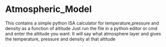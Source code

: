 # Atmospheric_Model
This contains a simple python ISA calculator for temperature,pressure and density as a function of altitude
Just run the file in a python editor or cmd and enter the altitude you want. It will say what atmosphere layer  and gives the temperature, pressure and density at that altitude
